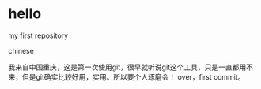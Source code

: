 hello
=====

my first repository

chinese

我来自中国重庆，这是第一次使用git，很早就听说git这个工具，只是一直都用不来，但是git确实比较好用，实用。所以要个人琢磨会！
over，first commit。
